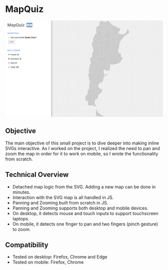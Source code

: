 # MapQuiz

![MapQuiz](./MapQuiz.png)

## Objective

The main objective of this small project is to dive deeper into making inline SVGs interactive. As
I worked on the project, I realized the need to pan and zoom the map in order for it to work on
mobile, so I wrote the functionality from scratch.

## Technical Overview

- Detached map logic from the SVG. Adding a new map can be done in minutes.
- Interaction with the SVG map is all handled in JS.
- Panning and Zooming built from scratch in JS.
- Panning and Zooming supports both desktop and mobile devices.
- On desktop, it detects mouse and touch inputs to support touchscreen laptops.
- On mobile, it detects one finger to pan and two fingers (pinch gesture) to zoom.

## Compatibility

- Tested on desktop: Firefox, Chrome and Edge
- Tested on mobile: Firefox, Chrome
